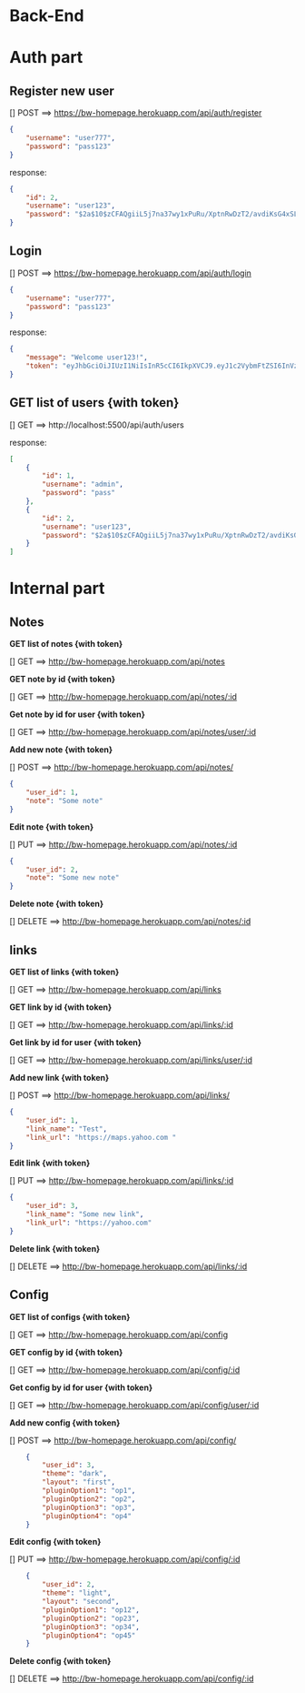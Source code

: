 # Back-End



# Auth part

## Register new user

[] POST ==> https://bw-homepage.herokuapp.com/api/auth/register 

```json
{
	"username": "user777",
	"password": "pass123"
}
```

response:

```json
{
    "id": 2,
    "username": "user123",
    "password": "$2a$10$zCFAQgiiL5j7na37wy1xPuRu/XptnRwDzT2/avdiKsG4xSL02FLnC"
}
```

## Login

[] POST ==> https://bw-homepage.herokuapp.com/api/auth/login 

```json
{
	"username": "user777",
	"password": "pass123"
}
```

response:

```json
{
    "message": "Welcome user123!",
    "token": "eyJhbGciOiJIUzI1NiIsInR5cCI6IkpXVCJ9.eyJ1c2VybmFtZSI6InVzZXIxMjMiLCJzdWJqZWN0IjoyLCJpYXQiOjE1NzE3OTYzOTQsImV4cCI6MTU3MTgwMzU5NH0.hGnOshaS23mVdufm2jxpjGHkPB83FI3vppTVPwqyMxk"
}
```

## GET list of users {with token}

[] GET ==> http://localhost:5500/api/auth/users

response:

```json
[
    {
        "id": 1,
        "username": "admin",
        "password": "pass"
    },
    {
        "id": 2,
        "username": "user123",
        "password": "$2a$10$zCFAQgiiL5j7na37wy1xPuRu/XptnRwDzT2/avdiKsG4xSL02FLnC"
    }
]
```


# Internal part

## Notes

**GET list of notes {with token}**

[] GET ==> http://bw-homepage.herokuapp.com/api/notes

**GET note by id {with token}**

[] GET ==> http://bw-homepage.herokuapp.com/api/notes/:id

**Get note by id for user {with token}**

[] GET ==> http://bw-homepage.herokuapp.com/api/notes/user/:id

**Add new note {with token}**

[] POST ==> http://bw-homepage.herokuapp.com/api/notes/

```json
{
    "user_id": 1,
    "note": "Some note"
}
```

**Edit note {with token}**

[] PUT ==> http://bw-homepage.herokuapp.com/api/notes/:id

```json
{
    "user_id": 2,
    "note": "Some new note"
}
```

**Delete note {with token}**

[] DELETE ==> http://bw-homepage.herokuapp.com/api/notes/:id



## links

**GET list of links {with token}**

[] GET ==> http://bw-homepage.herokuapp.com/api/links

**GET link by id {with token}**

[] GET ==> http://bw-homepage.herokuapp.com/api/links/:id

**Get link by id for user {with token}**

[] GET ==> http://bw-homepage.herokuapp.com/api/links/user/:id

**Add new link {with token}**

[] POST ==> http://bw-homepage.herokuapp.com/api/links/

```json
{
    "user_id": 1,
    "link_name": "Test",
    "link_url": "https://maps.yahoo.com "
}
```

**Edit link {with token}**

[] PUT ==> http://bw-homepage.herokuapp.com/api/links/:id

```json
{
    "user_id": 3,
    "link_name": "Some new link",
    "link_url": "https://yahoo.com"
}
```

**Delete link {with token}**

[] DELETE ==> http://bw-homepage.herokuapp.com/api/links/:id




## Config

**GET list of configs {with token}**

[] GET ==> http://bw-homepage.herokuapp.com/api/config

**GET config by id {with token}**

[] GET ==> http://bw-homepage.herokuapp.com/api/config/:id

**Get config by id for user {with token}**

[] GET ==> http://bw-homepage.herokuapp.com/api/config/user/:id

**Add new config {with token}**

[] POST ==> http://bw-homepage.herokuapp.com/api/config/

```json
    {
        "user_id": 3,
        "theme": "dark",
        "layout": "first",
        "pluginOption1": "op1",
        "pluginOption2": "op2",
        "pluginOption3": "op3",
        "pluginOption4": "op4"
    }
```

**Edit config {with token}**

[] PUT ==> http://bw-homepage.herokuapp.com/api/config/:id

```json
    {
        "user_id": 2,
        "theme": "light",
        "layout": "second",
        "pluginOption1": "op12",
        "pluginOption2": "op23",
        "pluginOption3": "op34",
        "pluginOption4": "op45"
    }
```

**Delete config {with token}**

[] DELETE ==> http://bw-homepage.herokuapp.com/api/config/:id
